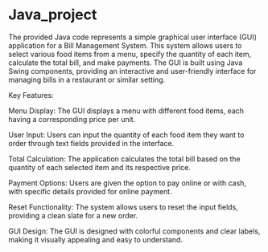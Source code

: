 # Java_project
The provided Java code represents a simple graphical user interface (GUI) application for a Bill Management System. This system allows users to select various food items from a menu, specify the quantity of each item, calculate the total bill, and make payments. The GUI is built using Java Swing components, providing an interactive and user-friendly interface for managing bills in a restaurant or similar setting.

Key Features:

Menu Display: The GUI displays a menu with different food items, each having a corresponding price per unit.

User Input: Users can input the quantity of each food item they want to order through text fields provided in the interface.

Total Calculation: The application calculates the total bill based on the quantity of each selected item and its respective price.

Payment Options: Users are given the option to pay online or with cash, with specific details provided for online payment.

Reset Functionality: The system allows users to reset the input fields, providing a clean slate for a new order.

GUI Design: The GUI is designed with colorful components and clear labels, making it visually appealing and easy to understand.
